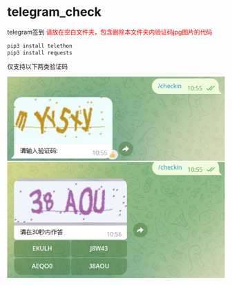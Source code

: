 # telegram_check
telegram签到
<font color=red>请放在空白文件夹，包含删除本文件夹内验证码jpg图片的代码</font>
```
pip3 install telethon
pip3 install requests
```

仅支持以下两类验证码

![图片验证码](/pic/tianruo_2023-1-13-638092035331045066.png "图片验证码")
![图片验证码及内联键盘](/pic/tianruo_2023-1-13-638092035172167098.png "图片验证码及内联键盘")
